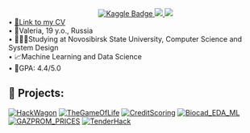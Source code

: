 <div id="badge" align="center"><a href="https://www.kaggle.com/valeriayakovleva"> <img src="https://img.shields.io/badge/Kaggle-blue?style=for-the-badge&amp;logo=kaggle&amp;logoColor=white" alt="Kaggle Badge" /> </a> <a href="https://t.me/melaroozz"> <img src="https://img.shields.io/badge/Telegram-blue?style=for-the-badge&amp;logo=Telegram" /> </a> <a href="mailto:v.yakovleva2@g.nsu.ru"> <img src="https://img.shields.io/badge/email-white?style=for-the-badge&amp;logo=gmail" /> </a></div>
<div id="points" align="left">&bull; <a href="https://drive.google.com/file/d/11ArV5fEW_5jovgarzmvNL66NmF3BZesr/view?usp=sharing">📄Link to my CV</a> <br />&bull; <a>📌Valeria, 19 y.o., Russia</a> <br />&bull; <a>👩🏻‍🎓Studying at Novosibirsk State University, Computer Science and System Design</a> <br />&bull; <a>📈Machine Learning and Data Science</a> <br />&bull; <a>📒GPA: 4.4/5.0&nbsp;</a></div>

## 📁 Projects:

[![HackWagon](https://github-readme-stats.vercel.app/api/pin/?username=melarozz&repo=HackWagon22&theme=gotham&cache_seconds=2000)](https://github.com/melarozz/HackWagon22)
[![TheGameOfLife](https://github-readme-stats.vercel.app/api/pin/?username=melarozz&repo=TheGameOfLife&theme=gotham&cache_seconds=2000)](https://github.com/melarozz/TheGameOfLife)
[![CreditScoring](https://github-readme-stats.vercel.app/api/pin/?username=melarozz&repo=CreditScoring&theme=gotham&cache_seconds=2000)](https://github.com/melarozz/CreditScoring)
[![Biocad_EDA_ML](https://github-readme-stats.vercel.app/api/pin/?username=melarozz&repo=Biocad_EDA_ML&theme=gotham&cache_seconds=200)](https://github.com/melarozz/Biocad_EDA_ML)
[![GAZPROM_PRICES ](https://github-readme-stats.vercel.app/api/pin/?username=melarozz&repo=GAZPROM_PRICES&theme=gotham&cache_seconds=2000)](https://github.com/melarozz/GAZPROM_PRICES)
[![TenderHack](https://github-readme-stats.vercel.app/api/pin/?username=melarozz&repo=TenderHackML-DS_API&theme=gotham&cache_seconds=2000)](https://github.com/melarozz/TenderHackML-DS_API)

